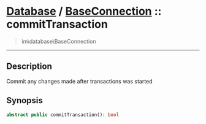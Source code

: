 # [Database](db.md) / [BaseConnection](db-BaseConnection.md) :: commitTransaction
 > im\database\BaseConnection
____

## Description
Commit any changes made after transactions was started

## Synopsis
```php
abstract public commitTransaction(): bool
```
